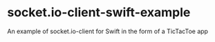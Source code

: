 # socket.io-client-swift-example
An example of socket.io-client for Swift in the form of a TicTacToe app
